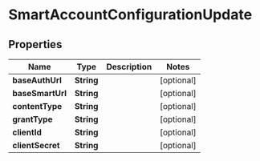 

# SmartAccountConfigurationUpdate


## Properties

Name | Type | Description | Notes
------------ | ------------- | ------------- | -------------
**baseAuthUrl** | **String** |  |  [optional]
**baseSmartUrl** | **String** |  |  [optional]
**contentType** | **String** |  |  [optional]
**grantType** | **String** |  |  [optional]
**clientId** | **String** |  |  [optional]
**clientSecret** | **String** |  |  [optional]



